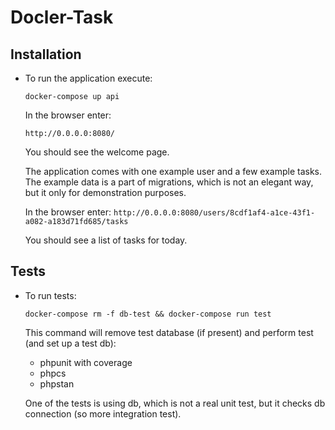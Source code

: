 # Docler-Task

## Installation
 - To run the application execute:

    `docker-compose up api`
    
    In the browser enter:
   
    `http://0.0.0.0:8080/`

    You should see the welcome page.

    The application comes with one example user and a few example tasks.
    The example data is a part of migrations, which is not an elegant way, but it only for demonstration purposes.
   
    In the browser enter:
    `http://0.0.0.0:8080/users/8cdf1af4-a1ce-43f1-a082-a183d71fd685/tasks`
   
    You should see a list of tasks for today.

## Tests 
- To run tests:

    `docker-compose rm -f db-test && docker-compose run test`

    This command will remove test database (if present) and perform test (and set up a test db):
    - phpunit with coverage
    - phpcs
    - phpstan
    
    One of the tests is using db, which is not a real unit test, but it checks db connection (so more integration test).
   